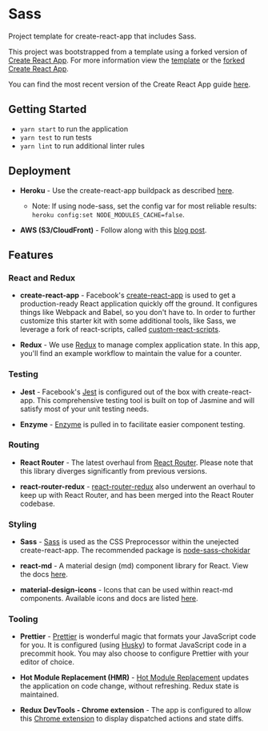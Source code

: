 # Sass

Project template for create-react-app that includes Sass.

This project was bootstrapped from a template using a forked version of [Create React App](https://github.com/facebookincubator/create-react-app). For more information view the [template](https://github.com/reedsa/create-react-app-templates) or the [forked Create React App](https://github.com/reedsa/create-react-app).

You can find the most recent version of the Create React App guide [here](https://github.com/facebookincubator/create-react-app/blob/master/packages/react-scripts/template/README.md).

## Getting Started

- `yarn start` to run the application
- `yarn test` to run tests
- `yarn lint` to run additional linter rules

## Deployment

- **Heroku** - Use the create-react-app buildpack as described [here](https://blog.heroku.com/deploying-react-with-zero-configuration).

  - Note: If using node-sass, set the config var for most reliable results: `heroku config:set NODE_MODULES_CACHE=false`.

- **AWS (S3/CloudFront)** - Follow along with this [blog post](https://medium.com/@omgwtfmarc/deploying-create-react-app-to-s3-or-cloudfront-48dae4ce0af).

## Features

### React and Redux

- **create-react-app** - Facebook's [create-react-app](https://github.com/facebookincubator/create-react-app) is used to get a production-ready React application quickly off the ground. It configures things like Webpack and Babel, so you don't have to. In order to further customize this starter kit with some additional tools, like Sass, we leverage a fork of react-scripts, called [custom-react-scripts](https://github.com/kitze/custom-react-scripts).

- **Redux** - We use [Redux](https://github.com/reactjs/redux) to manage complex application state. In this app, you'll find an example workflow to maintain the value for a counter.

### Testing

- **Jest** - Facebook's [Jest](https://github.com/facebook/jest/) is configured out of the box with create-react-app. This comprehensive testing tool is built on top of Jasmine and will satisfy most of your unit testing needs.

- **Enzyme** - [Enzyme](https://github.com/airbnb/enzyme) is pulled in to facilitate easier component testing.

### Routing

- **React Router** - The latest overhaul from [React Router](https://reacttraining.com/react-router/web). Please note that this library diverges significantly from previous versions.

- **react-router-redux** - [react-router-redux](https://github.com/ReactTraining/react-router/tree/master/packages/react-router-redux) also underwent an overhaul to keep up with React Router, and has been merged into the React Router codebase.

### Styling

- **Sass** - [Sass](http://sass-lang.com/) is used as the CSS Preprocessor within the unejected create-react-app. The recommended package is [node-sass-chokidar](https://github.com/michaelwayman/node-sass-chokidar)

- **react-md** - A material design (md) component library for React. View the docs [here](https://react-md.mlaursen.com/).

- **material-design-icons** - Icons that can be used within react-md components. Available icons and docs are listed [here](https://material.io/icons/).

### Tooling

- **Prettier** - [Prettier](https://github.com/prettier/prettier) is wonderful magic that formats your JavaScript code for you. It is configured (using [Husky](https://github.com/typicode/husky)) to format JavaScript code in a precommit hook. You may also choose to configure Prettier with your editor of choice.

- **Hot Module Replacement (HMR)** -
  [Hot Module Replacement](https://webpack.js.org/concepts/hot-module-replacement) updates the application on code change, without refreshing. Redux state is maintained.

- **Redux DevTools - Chrome extension** - The app is configured to allow this [Chrome extension](https://chrome.google.com/webstore/detail/redux-devtools/lmhkpmbekcpmknklioeibfkpmmfibljd?hl=en) to display dispatched actions and state diffs.
